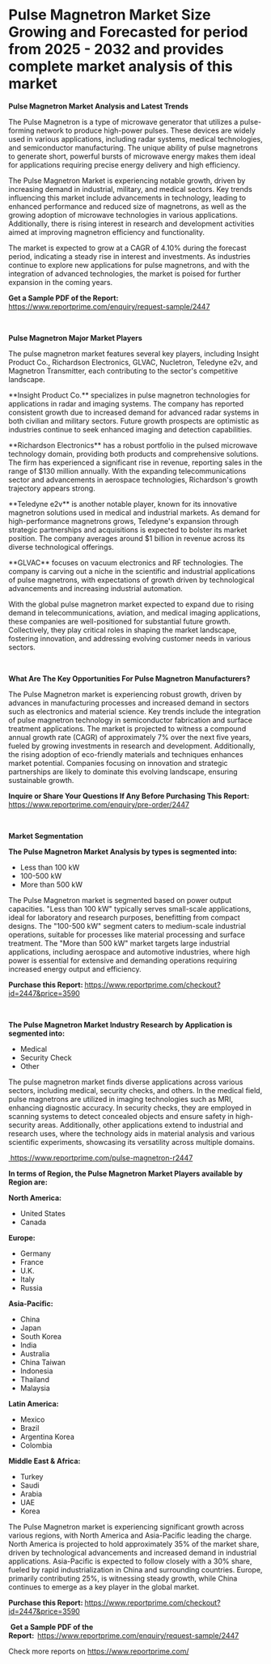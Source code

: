 <p><h1>Pulse Magnetron Market Size Growing and Forecasted for period from 2025 - 2032 and provides complete market analysis of this market</h1></p><p><strong>Pulse Magnetron Market Analysis and Latest Trends</strong></p>
<p><p>The Pulse Magnetron is a type of microwave generator that utilizes a pulse-forming network to produce high-power pulses. These devices are widely used in various applications, including radar systems, medical technologies, and semiconductor manufacturing. The unique ability of pulse magnetrons to generate short, powerful bursts of microwave energy makes them ideal for applications requiring precise energy delivery and high efficiency.</p><p>The Pulse Magnetron Market is experiencing notable growth, driven by increasing demand in industrial, military, and medical sectors. Key trends influencing this market include advancements in technology, leading to enhanced performance and reduced size of magnetrons, as well as the growing adoption of microwave technologies in various applications. Additionally, there is rising interest in research and development activities aimed at improving magnetron efficiency and functionality.</p><p>The market is expected to grow at a CAGR of 4.10% during the forecast period, indicating a steady rise in interest and investments. As industries continue to explore new applications for pulse magnetrons, and with the integration of advanced technologies, the market is poised for further expansion in the coming years.</p></p>
<p><strong>Get a Sample PDF of the Report:&nbsp;</strong> <a href="https://www.reportprime.com/enquiry/request-sample/2447?utm_campaign=3168&utm_medium=2&utm_source=Github&utm_content=ia&utm_term=18032025&utm_id=pulse-magnetron">https://www.reportprime.com/enquiry/request-sample/2447</a></p>
<p>&nbsp;</p>
<p><strong>Pulse Magnetron Major Market Players</strong></p>
<p><p>The pulse magnetron market features several key players, including Insight Product Co., Richardson Electronics, GLVAC, Nucletron, Teledyne e2v, and Magnetron Transmitter, each contributing to the sector's competitive landscape.</p><p>**Insight Product Co.** specializes in pulse magnetron technologies for applications in radar and imaging systems. The company has reported consistent growth due to increased demand for advanced radar systems in both civilian and military sectors. Future growth prospects are optimistic as industries continue to seek enhanced imaging and detection capabilities.</p><p>**Richardson Electronics** has a robust portfolio in the pulsed microwave technology domain, providing both products and comprehensive solutions. The firm has experienced a significant rise in revenue, reporting sales in the range of $130 million annually. With the expanding telecommunications sector and advancements in aerospace technologies, Richardson's growth trajectory appears strong.</p><p>**Teledyne e2v** is another notable player, known for its innovative magnetron solutions used in medical and industrial markets. As demand for high-performance magnetrons grows, Teledyne's expansion through strategic partnerships and acquisitions is expected to bolster its market position. The company averages around $1 billion in revenue across its diverse technological offerings.</p><p>**GLVAC** focuses on vacuum electronics and RF technologies. The company is carving out a niche in the scientific and industrial applications of pulse magnetrons, with expectations of growth driven by technological advancements and increasing industrial automation.</p><p>With the global pulse magnetron market expected to expand due to rising demand in telecommunications, aviation, and medical imaging applications, these companies are well-positioned for substantial future growth. Collectively, they play critical roles in shaping the market landscape, fostering innovation, and addressing evolving customer needs in various sectors.</p></p>
<p>&nbsp;</p>
<p><strong>What Are The Key Opportunities For Pulse Magnetron Manufacturers?</strong></p>
<p><p>The Pulse Magnetron market is experiencing robust growth, driven by advances in manufacturing processes and increased demand in sectors such as electronics and material science. Key trends include the integration of pulse magnetron technology in semiconductor fabrication and surface treatment applications. The market is projected to witness a compound annual growth rate (CAGR) of approximately 7% over the next five years, fueled by growing investments in research and development. Additionally, the rising adoption of eco-friendly materials and techniques enhances market potential. Companies focusing on innovation and strategic partnerships are likely to dominate this evolving landscape, ensuring sustainable growth.</p></p>
<p><strong>Inquire or Share Your Questions If Any Before Purchasing This Report:</strong> <a href="https://www.reportprime.com/enquiry/pre-order/2447?utm_campaign=3168&utm_medium=2&utm_source=Github&utm_content=ia&utm_term=18032025&utm_id=pulse-magnetron">https://www.reportprime.com/enquiry/pre-order/2447</a></p>
<p>&nbsp;</p>
<p><strong>Market Segmentation</strong></p>
<p><strong>The Pulse Magnetron Market Analysis by types is segmented into:</strong></p>
<p><ul><li>Less than 100 kW</li><li>100-500 kW</li><li>More than 500 kW</li></ul></p>
<p><p>The Pulse Magnetron market is segmented based on power output capacities. "Less than 100 kW" typically serves small-scale applications, ideal for laboratory and research purposes, benefitting from compact designs. The "100-500 kW" segment caters to medium-scale industrial operations, suitable for processes like material processing and surface treatment. The "More than 500 kW" market targets large industrial applications, including aerospace and automotive industries, where high power is essential for extensive and demanding operations requiring increased energy output and efficiency.</p></p>
<p><strong>Purchase this Report:&nbsp;</strong><a href="https://www.reportprime.com/checkout?id=2447&price=3590&utm_campaign=3168&utm_medium=2&utm_source=Github&utm_content=ia&utm_term=18032025&utm_id=pulse-magnetron">https://www.reportprime.com/checkout?id=2447&price=3590</a></p>
<p>&nbsp;</p>
<p><strong>The Pulse Magnetron Market Industry Research by Application is segmented into:</strong></p>
<p><ul><li>Medical</li><li>Security Check</li><li>Other</li></ul></p>
<p><p>The pulse magnetron market finds diverse applications across various sectors, including medical, security checks, and others. In the medical field, pulse magnetrons are utilized in imaging technologies such as MRI, enhancing diagnostic accuracy. In security checks, they are employed in scanning systems to detect concealed objects and ensure safety in high-security areas. Additionally, other applications extend to industrial and research uses, where the technology aids in material analysis and various scientific experiments, showcasing its versatility across multiple domains.</p></p>
<p><a href="https://www.reportprime.com/pulse-magnetron-r2447?utm_campaign=3168&utm_medium=2&utm_source=Github&utm_content=ia&utm_term=18032025&utm_id=pulse-magnetron">&nbsp;https://www.reportprime.com/pulse-magnetron-r2447</a></p>
<p><strong>In terms of Region, the Pulse Magnetron Market Players available by Region are:</strong></p>
<p>
    <p> <strong> North America: </strong>
        <ul>
            <li>United States</li>
            <li>Canada</li>
        </ul>
        </p> 
    <p> <strong> Europe: </strong>
        <ul>
            <li>Germany</li>
            <li>France</li>
            <li>U.K.</li>
            <li>Italy</li>
            <li>Russia</li>
        </ul>
        </p> 
    <p> <strong> Asia-Pacific: </strong>
        <ul>
            <li>China</li>
            <li>Japan</li>
            <li>South Korea</li>
            <li>India</li>
            <li>Australia</li>
            <li>China Taiwan</li>
            <li>Indonesia</li>
            <li>Thailand</li>
            <li>Malaysia</li>
        </ul>
        </p> 
    <p> <strong> Latin America: </strong>
        <ul>
            <li>Mexico</li>
            <li>Brazil</li>
            <li>Argentina Korea</li>
            <li>Colombia</li>
        </ul>
        </p> 
    <p> <strong> Middle East & Africa: </strong>
        <ul>
            <li>Turkey</li>
            <li>Saudi</li>
            <li>Arabia</li>
            <li>UAE</li>
            <li>Korea</li>
        </ul>
    </p>
    </p>
<p><p>The Pulse Magnetron market is experiencing significant growth across various regions, with North America and Asia-Pacific leading the charge. North America is projected to hold approximately 35% of the market share, driven by technological advancements and increased demand in industrial applications. Asia-Pacific is expected to follow closely with a 30% share, fueled by rapid industrialization in China and surrounding countries. Europe, primarily contributing 25%, is witnessing steady growth, while China continues to emerge as a key player in the global market.</p></p>
<p><strong>Purchase this Report: </strong><a href="https://www.reportprime.com/checkout?id=2447&price=3590&utm_campaign=3168&utm_medium=2&utm_source=Github&utm_content=ia&utm_term=18032025&utm_id=pulse-magnetron">https://www.reportprime.com/checkout?id=2447&price=3590</a></p>
<p>&nbsp;<strong>Get a Sample PDF of the Report:&nbsp;&nbsp;</strong><a href="https://www.reportprime.com/enquiry/request-sample/2447?utm_campaign=3168&utm_medium=2&utm_source=Github&utm_content=ia&utm_term=18032025&utm_id=pulse-magnetron">https://www.reportprime.com/enquiry/request-sample/2447</a></p>
<p><strong></strong></p>
<p>Check more reports on <a href="https://www.reportprime.com/?utm_campaign=3168&utm_medium=2&utm_source=Github&utm_content=ia&utm_term=18032025&utm_id=pulse-magnetron">https://www.reportprime.com/</a></p>